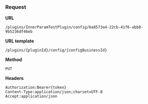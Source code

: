 ### Request

**URL**

`/plugins/InnerParamTestPlugin/config/6a8573a4-22cb-41f6-abb8-9b5236df46eb`

**URL template**

`/plugins/{pluginId}/config/{configBusinessId}`

**Method**

`PUT`

**Headers**

`Authorization:Bearer{token}`  
`Content-Type:application/json;charset=UTF-8`  
`Accept:application/json`  
